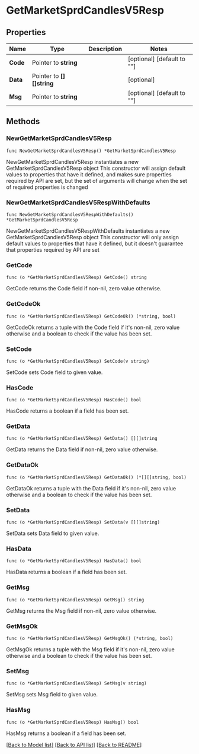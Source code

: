 # GetMarketSprdCandlesV5Resp

## Properties

Name | Type | Description | Notes
------------ | ------------- | ------------- | -------------
**Code** | Pointer to **string** |  | [optional] [default to ""]
**Data** | Pointer to **[][]string** |  | [optional] 
**Msg** | Pointer to **string** |  | [optional] [default to ""]

## Methods

### NewGetMarketSprdCandlesV5Resp

`func NewGetMarketSprdCandlesV5Resp() *GetMarketSprdCandlesV5Resp`

NewGetMarketSprdCandlesV5Resp instantiates a new GetMarketSprdCandlesV5Resp object
This constructor will assign default values to properties that have it defined,
and makes sure properties required by API are set, but the set of arguments
will change when the set of required properties is changed

### NewGetMarketSprdCandlesV5RespWithDefaults

`func NewGetMarketSprdCandlesV5RespWithDefaults() *GetMarketSprdCandlesV5Resp`

NewGetMarketSprdCandlesV5RespWithDefaults instantiates a new GetMarketSprdCandlesV5Resp object
This constructor will only assign default values to properties that have it defined,
but it doesn't guarantee that properties required by API are set

### GetCode

`func (o *GetMarketSprdCandlesV5Resp) GetCode() string`

GetCode returns the Code field if non-nil, zero value otherwise.

### GetCodeOk

`func (o *GetMarketSprdCandlesV5Resp) GetCodeOk() (*string, bool)`

GetCodeOk returns a tuple with the Code field if it's non-nil, zero value otherwise
and a boolean to check if the value has been set.

### SetCode

`func (o *GetMarketSprdCandlesV5Resp) SetCode(v string)`

SetCode sets Code field to given value.

### HasCode

`func (o *GetMarketSprdCandlesV5Resp) HasCode() bool`

HasCode returns a boolean if a field has been set.

### GetData

`func (o *GetMarketSprdCandlesV5Resp) GetData() [][]string`

GetData returns the Data field if non-nil, zero value otherwise.

### GetDataOk

`func (o *GetMarketSprdCandlesV5Resp) GetDataOk() (*[][]string, bool)`

GetDataOk returns a tuple with the Data field if it's non-nil, zero value otherwise
and a boolean to check if the value has been set.

### SetData

`func (o *GetMarketSprdCandlesV5Resp) SetData(v [][]string)`

SetData sets Data field to given value.

### HasData

`func (o *GetMarketSprdCandlesV5Resp) HasData() bool`

HasData returns a boolean if a field has been set.

### GetMsg

`func (o *GetMarketSprdCandlesV5Resp) GetMsg() string`

GetMsg returns the Msg field if non-nil, zero value otherwise.

### GetMsgOk

`func (o *GetMarketSprdCandlesV5Resp) GetMsgOk() (*string, bool)`

GetMsgOk returns a tuple with the Msg field if it's non-nil, zero value otherwise
and a boolean to check if the value has been set.

### SetMsg

`func (o *GetMarketSprdCandlesV5Resp) SetMsg(v string)`

SetMsg sets Msg field to given value.

### HasMsg

`func (o *GetMarketSprdCandlesV5Resp) HasMsg() bool`

HasMsg returns a boolean if a field has been set.


[[Back to Model list]](../README.md#documentation-for-models) [[Back to API list]](../README.md#documentation-for-api-endpoints) [[Back to README]](../README.md)


